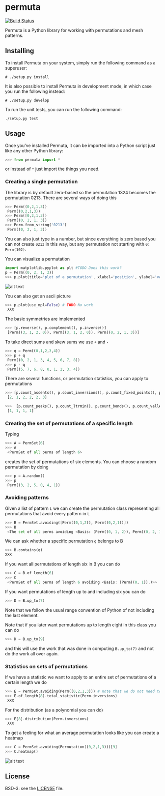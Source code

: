 # permuta

[![Build Status](https://travis-ci.org/PermutaTriangle/Permuta.svg?branch=master)](https://travis-ci.org/PermutaTriangle/Permuta)

Permuta is a Python library for working with permutations and mesh patterns.

## Installing
To install Permuta on your system, simply run the following command as a
superuser:
```
# ./setup.py install
```

It is also possible to install Permuta in development mode, in which case you
run the following instead:
```
# ./setup.py develop
```

To run the unit tests, you can run the following command:
```
./setup.py test
```

## Usage
Once you've installed Permuta, it can be imported into a Python script just
like any other Python library:

```python
>>> from permuta import *
```

or instead of `*` just import the things you need.

### Creating a single permutation

The library is by default zero-based so the permutation 1324 becomes the
permutation 0213. There are several ways of doing this

```python
>>> Perm((0,2,1,3))
 Perm((0,2,1,3))
>>> Perm([0,2,1,3])
 Perm((0, 2, 1, 3))
>>> Perm.from_string('0213')
 Perm((0, 2, 1, 3))
```

You can also just type in a number, but since everything is zero based you can
not create `0213` in this way, but any permutation not starting with `0`:
`Perm(102)`.

You can visualize a permutation

```python
import matplotlib.pyplot as plt #TODO Does this work?
p = Perm((0, 2, 1, 3))
>>> p.plot(title='plot of a permutation', xlabel='position', ylabel='value') # TODO WHY NOT WORK RAGGI?
```

![alt text](https://github.com/PermutaTriangle/Permuta/img/american-mink.jpg "Plot of a permutation")

You can also get an ascii picture

```python
>>> p.plot(use_mpl=False) # TODO No work
 XXX
```

The basic symmetries are implemented
```python
>>> [p.reverse(), p.complement(), p.inverse()]
 [Perm((3, 1, 2, 0)), Perm((3, 1, 2, 0)), Perm((0, 2, 1, 3))]
```

To take direct sums and skew sums we use `+` and `-`

```python
>>> q = Perm((0,1,2,3,4))
>>> p + q
 Perm((0, 2, 1, 3, 4, 5, 6, 7, 8))
>>> p - q
 Perm((5, 7, 6, 8, 0, 1, 2, 3, 4))
```

There are several functions, or permutation statistics, you can apply to
permutations

```python
>>> [p.count_ascents(), p.count_inversions(), p.count_fixed_points(), p.length_of_longestrun(), p.majorindex(), p.count_cycles()]
 [2, 1, 2, 2, 2, 3]
```

```python
>>>  [p.count_peaks(), p.count_ltrmin(), p.count_bonds(), p.count_valleys()]
 [1, 1, 1, 1]
```

### Creating the set of permutations of a specific length
Typing

```python
>>> A = PermSet(6)
>>> A
 <PermSet of all perms of length 6>
```

creates the set of permutations of six elements. You can choose a random
permutation by doing

```python
>>> p = A.random()
>>> p
 Perm((3, 2, 5, 0, 4, 1))
```

### Avoiding patterns
Given a list of pattern `L` we can create the permutation class representing all
permutations that avoid every pattern in `L`

```python
>>> B = PermSet.avoiding([Perm((0,1,2)), Perm((0,2,1))])
>>> B
 <The set of all perms avoiding <Basis: (Perm((0, 1, 2)), Perm((0, 2, 1)))>>
```

We can ask whether a specific permutation `q` belongs to B
```python
>>> B.contains(q)
XXX
```

If you want all permutations of length six in B you can do

```python
>>> C = B.of_length(6)
>>> C
 <PermSet of all perms of length 6 avoiding <Basis: (Perm((0, 1)),)>>
```

If you want permutations of length up to and including six you can do

```python
>>> D = B.up_to(7)
```

Note that we follow the usual range convention of Python of not including the
last element.

Note that if you later want permutations up to length eight in this class you
can do

```python
>>> D = B.up_to(9)
```

and this will use the work that was done in computing `B.up_to(7)` and not do the
work all over again.

### Statistics on sets of permutations

If we have a statistic we want to apply to an entire set of permutations of a
certain length we do

```python
>>> E = PermSet.avoiding(Perm((0,2,1,3))) # note that we do not need to put a single pattern in a list
>>> E.of_length(8).total_statistic(Perm.inversions)
 XXX
```

For the distribution (as a polynomial you can do)

```python
>>> E[8].distribution(Perm.inversions)
 XXX
```

To get a feeling for what an average permutation looks like you can create a
heatmap

```python
>>> C = PermSet.avoiding(Permutation((0,2,1,3)))[9]
>>> C.heatmap()
```

![alt text](https://github.com/PermutaTriangle/Permuta/img/american-mink.jpg "Plot of a permutation")

## License
BSD-3: see the [LICENSE](https://github.com/PermutaTriangle/Permuta/blob/master/LICENSE) file.
